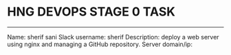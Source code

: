 # HNG DEVOPS STAGE 0 TASK
---

Name: sherif sani
Slack username: sherif
Description: deploy a web server using nginx and managing a GitHub repository.
Server domain/ip: <server ip> 
